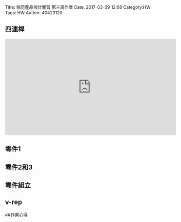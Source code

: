 Title: 協同產品設計實習 第三周作業
Date: 2017-03-09 12:08
Category:HW
Tags: HW
Author: 40423120 



<!-- PELICAN_END_SUMMARY -->




## 四連桿
<iframe width="560" height="315" src="https://www.youtube.com/embed/NA1x2dNeLBc" frameborder="0" allowfullscreen></iframe>

## 零件1

## 零件2和3


## 零件組立



## v-rep



##作業心得
